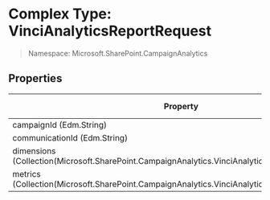 # Complex Type: VinciAnalyticsReportRequest

> Namespace: Microsoft.SharePoint.CampaignAnalytics

## Properties

Property | SPO | SP 2019 | SP 2016 | SP 2013
----------|:---:|:-------:|:-------:|:-------:
campaignId (Edm.String) | ✅ | ❌ | ❌ | ❌
communicationId (Edm.String) | ✅ | ❌ | ❌ | ❌
dimensions (Collection(Microsoft.SharePoint.CampaignAnalytics.VinciAnalyticsReportTableElement)) | ✅ | ❌ | ❌ | ❌
metrics (Collection(Microsoft.SharePoint.CampaignAnalytics.VinciAnalyticsReportTableElement)) | ✅ | ❌ | ❌ | ❌